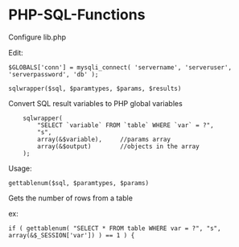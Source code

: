 # PHP-SQL-Functions
Configure lib.php 

Edit: 

`
$GLOBALS['conn'] = mysqli_connect(
    'servername',
    'serveruser',
    'serverpassword',
    'db'
);
`

`sqlwrapper($sql, $paramtypes, $params, $results)`

Convert SQL result variables to PHP global variables 

        sqlwrapper(
            "SELECT `variable` FROM `table` WHERE `var` = ?",
            "s",
            array(&$variable),     //params array
            array(&$output)        //objects in the array
        );

Usage: 

`gettablenum($sql, $paramtypes, $params)`

Gets the number of rows from a table

ex: 

   ` if (
        gettablenum(
            "SELECT * FROM table WHERE var = ?",
            "s",
            array(&$_SESSION['var'])
        ) == 1
    ) {
    `
